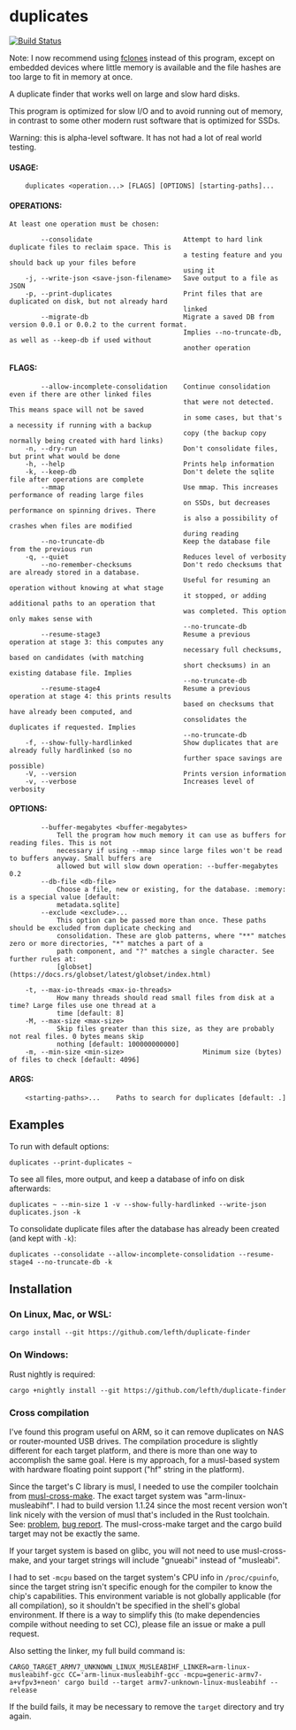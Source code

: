 # duplicates

[![Build Status](https://app.travis-ci.com/lefth/duplicate-finder.svg?branch=master)](https://app.travis-ci.com/lefth/duplicate-finder)

Note: I now recommend using [fclones](https://github.com/pkolaczk/fclones) instead of this program, except on embedded devices where little memory is available and the file hashes are too large to fit in memory at once.

A duplicate finder that works well on large and slow hard disks.

This program is optimized for slow I/O and to avoid running out of memory, in contrast to
some other modern rust software that is optimized for SSDs.

Warning: this is alpha-level software. It has not had a lot of real world testing.

#### USAGE:
```
    duplicates <operation...> [FLAGS] [OPTIONS] [starting-paths]...
```

#### OPERATIONS:
    At least one operation must be chosen:
```
        --consolidate                       Attempt to hard link duplicate files to reclaim space. This is
                                            a testing feature and you should back up your files before
                                            using it
    -j, --write-json <save-json-filename>   Save output to a file as JSON
    -p, --print-duplicates                  Print files that are duplicated on disk, but not already hard
                                            linked
        --migrate-db                        Migrate a saved DB from version 0.0.1 or 0.0.2 to the current format.
                                            Implies --no-truncate-db, as well as --keep-db if used without
                                            another operation
```

#### FLAGS:
```
        --allow-incomplete-consolidation    Continue consolidation even if there are other linked files
                                            that were not detected. This means space will not be saved
                                            in some cases, but that's a necessity if running with a backup
                                            copy (the backup copy normally being created with hard links)
    -n, --dry-run                           Don't consolidate files, but print what would be done
    -h, --help                              Prints help information
    -k, --keep-db                           Don't delete the sqlite file after operations are complete
        --mmap                              Use mmap. This increases performance of reading large files
                                            on SSDs, but decreases performance on spinning drives. There
                                            is also a possibility of crashes when files are modified
                                            during reading
        --no-truncate-db                    Keep the database file from the previous run
    -q, --quiet                             Reduces level of verbosity
        --no-remember-checksums             Don't redo checksums that are already stored in a database.
                                            Useful for resuming an operation without knowing at what stage
                                            it stopped, or adding additional paths to an operation that
                                            was completed. This option only makes sense with
                                            --no-truncate-db
        --resume-stage3                     Resume a previous operation at stage 3: this computes any
                                            necessary full checksums, based on candidates (with matching
                                            short checksums) in an existing database file. Implies
                                            --no-truncate-db
        --resume-stage4                     Resume a previous operation at stage 4: this prints results
                                            based on checksums that have already been computed, and
                                            consolidates the duplicates if requested. Implies
                                            --no-truncate-db
    -f, --show-fully-hardlinked             Show duplicates that are already fully hardlinked (so no
                                            further space savings are possible)
    -V, --version                           Prints version information
    -v, --verbose                           Increases level of verbosity

```

#### OPTIONS:
```
        --buffer-megabytes <buffer-megabytes>
            Tell the program how much memory it can use as buffers for reading files. This is not
            necessary if using --mmap since large files won't be read to buffers anyway. Small buffers are
            allowed but will slow down operation: --buffer-megabytes 0.2
        --db-file <db-file>
            Choose a file, new or existing, for the database. :memory: is a special value [default:
            metadata.sqlite]
        --exclude <exclude>...
            This option can be passed more than once. These paths should be excluded from duplicate checking and
            consolidation. These are glob patterns, where "**" matches zero or more directories, "*" matches a part of a
            path component, and "?" matches a single character. See further rules at:
            [globset](https://docs.rs/globset/latest/globset/index.html)

    -t, --max-io-threads <max-io-threads>
            How many threads should read small files from disk at a time? Large files use one thread at a
            time [default: 8]
    -M, --max-size <max-size>
            Skip files greater than this size, as they are probably not real files. 0 bytes means skip
            nothing [default: 100000000000]
    -m, --min-size <min-size>                    Minimum size (bytes) of files to check [default: 4096]
```

#### ARGS:
```
    <starting-paths>...    Paths to search for duplicates [default: .]
```

## Examples
To run with default options:
```
duplicates --print-duplicates ~
```

To see all files, more output, and keep a database of info on disk afterwards:
```
duplicates ~ --min-size 1 -v --show-fully-hardlinked --write-json duplicates.json -k
```

To consolidate duplicate files after the database has already been created (and kept
with `-k`):
```
duplicates --consolidate --allow-incomplete-consolidation --resume-stage4 --no-truncate-db -k
```

## Installation

### On Linux, Mac, or WSL:
```
cargo install --git https://github.com/lefth/duplicate-finder
```
### On Windows:
Rust nightly is required:
```
cargo +nightly install --git https://github.com/lefth/duplicate-finder
```

### Cross compilation
I've found this program useful on ARM, so it can remove duplicates on NAS or router-mounted USB drives.
The compilation procedure is slightly different for each target platform, and there is more than one way
to accomplish the same goal. Here is my approach, for a musl-based system with hardware floating point
support ("hf" string in the platform).

Since the target's C library is musl, I needed to use the compiler toolchain from [musl-cross-make](https://github.com/richfelker/musl-cross-make).
The exact target system was "arm-linux-musleabihf". I had to build version 1.1.24 since the most recent
version won't link nicely with the version of musl that's included in the Rust toolchain. See: [problem](https://stackoverflow.com/questions/61934997/undefined-reference-to-stat-time64-when-cross-compiling-rust-project-on-mu), [bug report](https://github.com/rust-lang/rust/issues/72274).
The musl-cross-make target and the cargo build target may not be exactly the same.

If your target system is based on glibc, you will not need to use musl-cross-make, and your target strings
will include "gnueabi" instead of "musleabi".

I had to set `-mcpu` based on the target system's CPU info in `/proc/cpuinfo`, since the target string
isn't specific enough for the compiler to know the chip's capabilities. This environment variable is not
globally applicable (for all compilation), so it shouldn't be specified in the shell's global environment.
If there is a way to simplify this (to make dependencies compile without needing to set CC),
please file an issue or make a pull request.

Also setting the linker, my full build command is:
```
CARGO_TARGET_ARMV7_UNKNOWN_LINUX_MUSLEABIHF_LINKER=arm-linux-musleabihf-gcc CC='arm-linux-musleabihf-gcc -mcpu=generic-armv7-a+vfpv3+neon' cargo build --target armv7-unknown-linux-musleabihf --release
```

If the build fails, it may be necessary to remove the `target` directory and try again.

<!-- vim: textwidth=106 expandtab: -->

